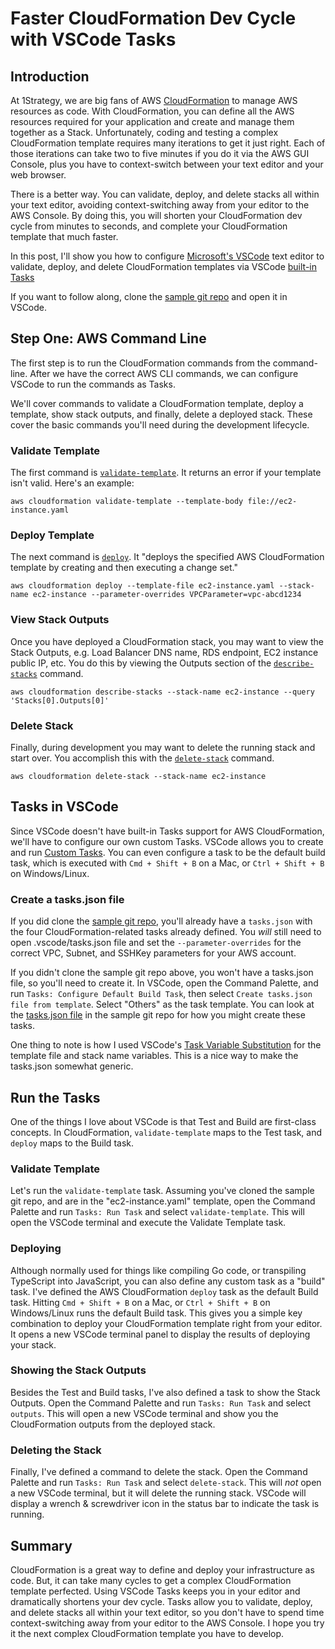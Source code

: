 # Faster CloudFormation Dev Cycle with VSCode Tasks

## Introduction
At 1Strategy, we are big fans of AWS [CloudFormation](http://docs.aws.amazon.com/AWSCloudFormation/latest/UserGuide/Welcome.html) to manage AWS resources as code. With CloudFormation, you can define all the AWS resources required for your application and create and manage them together as a Stack. Unfortunately, coding and testing a complex CloudFormation template requires many iterations to get it just right. Each of those iterations can take two to five minutes if you do it via the AWS GUI Console, plus you have to context-switch between your text editor and your web browser.

There is a better way. You can validate, deploy, and delete stacks all within your text editor, avoiding context-switching away from your editor to the AWS Console. By doing this, you will shorten your CloudFormation dev cycle from minutes to seconds, and complete your CloudFormation template that much faster.

In this post, I'll show you how to configure [Microsoft's VSCode](https://code.visualstudio.com/) text editor to validate, deploy, and delete CloudFormation templates via VSCode [built-in Tasks](https://code.visualstudio.com/docs/editor/tasks)

If you want to follow along, clone the [sample git repo](https://github.com/1Strategy/cfn-vscode-tasks) and open it in VSCode.

## Step One: AWS Command Line

The first step is to run the CloudFormation commands from the command-line. After we have the correct AWS CLI commands, we can configure VSCode to run the commands as Tasks.

We'll cover commands to validate a CloudFormation template, deploy a template, show stack outputs, and finally, delete a deployed stack. These cover the basic commands you'll need during the development lifecycle.

### Validate Template

The first command is [`validate-template`](http://docs.aws.amazon.com/cli/latest/reference/cloudformation/validate-template.html). It returns an error if your template isn't valid. Here's an example:

```
aws cloudformation validate-template --template-body file://ec2-instance.yaml
```

### Deploy Template

The next command is [`deploy`](http://docs.aws.amazon.com/cli/latest/reference/cloudformation/deploy/index.html). It "deploys the specified AWS CloudFormation template by creating and then executing a change set."

```
aws cloudformation deploy --template-file ec2-instance.yaml --stack-name ec2-instance --parameter-overrides VPCParameter=vpc-abcd1234
```

### View Stack Outputs

Once you have deployed a CloudFormation stack, you may want to view the Stack Outputs, e.g. Load Balancer DNS name, RDS endpoint, EC2 instance public IP, etc. You do this by viewing the Outputs section of the [`describe-stacks`](http://docs.aws.amazon.com/cli/latest/reference/cloudformation/describe-stacks.html) command.

```
aws cloudformation describe-stacks --stack-name ec2-instance --query 'Stacks[0].Outputs[0]'
```

### Delete Stack

Finally, during development you may want to delete the running stack and start over. You accomplish this with the [`delete-stack`](http://docs.aws.amazon.com/cli/latest/reference/cloudformation/delete-stack.html) command.

```
aws cloudformation delete-stack --stack-name ec2-instance
```

## Tasks in VSCode

Since VSCode doesn't have built-in Tasks support for AWS CloudFormation, we'll have to configure our own custom Tasks. VSCode allows you to create and run [Custom Tasks](https://code.visualstudio.com/docs/editor/tasks#_custom-tasks). You can even configure a task to be the default build task, which is executed with `Cmd + Shift + B` on a Mac, or `Ctrl + Shift + B` on Windows/Linux.

### Create a tasks.json file

If you did clone the [sample git repo](https://github.com/1Strategy/cfn-vscode-tasks), you'll already have a `tasks.json` with the four CloudFormation-related tasks already defined. You *will* still need to open .vscode/tasks.json file and set the `--parameter-overrides` for the correct VPC, Subnet, and SSHKey parameters for your AWS account.

If you didn't clone the sample git repo above, you won't have a tasks.json file, so you'll need to create it. In VSCode, open the Command Palette, and run `Tasks: Configure Default Build Task`, then select `Create tasks.json file from template`. Select "Others" as the task template. You can look at the [tasks.json file](https://github.com/1Strategy/cfn-vscode-tasks/blob/master/.vscode/tasks.json) in the sample git repo for how you might create these tasks.

One thing to note is how I used VSCode's [Task Variable Substitution](https://code.visualstudio.com/docs/editor/tasks#_variable-substitution) for the template file and stack name variables. This is a nice way to make the tasks.json somewhat generic.

## Run the Tasks

One of the things I love about VSCode is that Test and Build are first-class concepts. In CloudFormation, `validate-template` maps to the Test task, and `deploy` maps to the Build task.

### Validate Template

Let's run the `validate-template` task. Assuming you've cloned the sample git repo, and are in the "ec2-instance.yaml" template, open the Command Palette and run `Tasks: Run Task` and select `validate-template`. This will open the VSCode terminal and execute the Validate Template task.

### Deploying

 Although normally used for things like compiling Go code, or transpiling TypeScript into JavaScript, you can also define any custom task as a "build" task. I've defined the AWS CloudFormation `deploy` task as the default Build task. Hitting `Cmd + Shift + B` on a Mac, or `Ctrl + Shift + B` on Windows/Linux runs the default Build task. This gives you a simple key combination to deploy your CloudFormation template right from your editor. It opens a new VSCode terminal panel to display the results of deploying your stack.

### Showing the Stack Outputs

Besides the Test and Build tasks, I've also defined a task to show the Stack Outputs. Open the Command Palette and run `Tasks: Run Task` and select `outputs`. This will open a new VSCode terminal and show you the CloudFormation outputs from the deployed stack.

### Deleting the Stack

Finally, I've defined a command to delete the stack. Open the Command Palette and run `Tasks: Run Task` and select `delete-stack`. This will *not* open a new VSCode terminal, but it will delete the running stack. VSCode will display a wrench & screwdriver icon in the status bar to indicate the task is running.

## Summary

CloudFormation is a great way to define and deploy your infrastructure as code. But, it can take many cycles to get a complex CloudFormation template perfected. Using VSCode Tasks keeps you in your editor and dramatically shortens your dev cycle. Tasks allow you to validate, deploy, and delete stacks all within your text editor, so you don't have to spend time context-switching away from your editor to the AWS Console. I hope you try it the next complex CloudFormation template you have to develop.